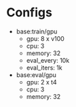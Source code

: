 # Configs
- base:train/gpu
    - gpu: 8 x v100
    - cpu: 3
    - memory: 32
    - eval_every: 10k
    - eval_iters: 1k
- base:eval/gpu
    - gpu: 2 x t4
    - cpu: 3
    - memory: 32